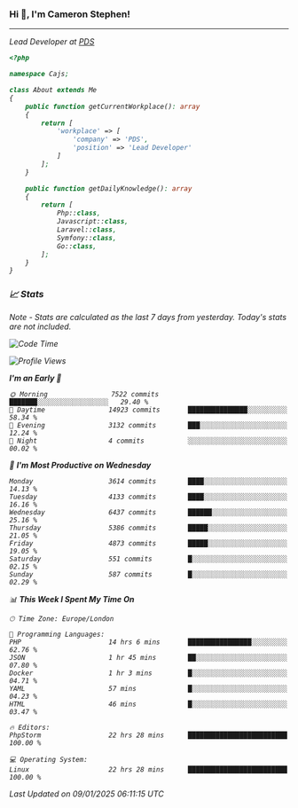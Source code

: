 ### Hi 👋, I'm Cameron Stephen!
<hr>
<p><em>Lead Developer at <a href="https://prindatasolutions.co.uk">PDS</a></p>


```php
<?php

namespace Cajs;

class About extends Me
{
    public function getCurrentWorkplace(): array
    {
        return [
            'workplace' => [
                'company' => 'PDS',
                'position' => 'Lead Developer'
            ]
        ];
    }

    public function getDailyKnowledge(): array
    {
        return [
            Php::class,
            Javascript::class,
            Laravel::class,
            Symfony::class,
            Go::class,
        ];
    }
}
```

### 📈 Stats
<p><em>Note - Stats are calculated as the last 7 days from yesterday. Today's stats are not included.</em></p>


<!--START_SECTION:waka-->
![Code Time](http://img.shields.io/badge/Code%20Time-4%2C174%20hrs%209%20mins-blue)

![Profile Views](http://img.shields.io/badge/Profile%20Views-0-blue)

**I'm an Early 🐤** 

```text
🌞 Morning                7522 commits        ███████░░░░░░░░░░░░░░░░░░   29.40 % 
🌆 Daytime                14923 commits       ███████████████░░░░░░░░░░   58.34 % 
🌃 Evening                3132 commits        ███░░░░░░░░░░░░░░░░░░░░░░   12.24 % 
🌙 Night                  4 commits           ░░░░░░░░░░░░░░░░░░░░░░░░░   00.02 % 
```
📅 **I'm Most Productive on Wednesday** 

```text
Monday                   3614 commits        ████░░░░░░░░░░░░░░░░░░░░░   14.13 % 
Tuesday                  4133 commits        ████░░░░░░░░░░░░░░░░░░░░░   16.16 % 
Wednesday                6437 commits        ██████░░░░░░░░░░░░░░░░░░░   25.16 % 
Thursday                 5386 commits        █████░░░░░░░░░░░░░░░░░░░░   21.05 % 
Friday                   4873 commits        █████░░░░░░░░░░░░░░░░░░░░   19.05 % 
Saturday                 551 commits         █░░░░░░░░░░░░░░░░░░░░░░░░   02.15 % 
Sunday                   587 commits         █░░░░░░░░░░░░░░░░░░░░░░░░   02.29 % 
```


📊 **This Week I Spent My Time On** 

```text
🕑︎ Time Zone: Europe/London

💬 Programming Languages: 
PHP                      14 hrs 6 mins       ████████████████░░░░░░░░░   62.76 % 
JSON                     1 hr 45 mins        ██░░░░░░░░░░░░░░░░░░░░░░░   07.80 % 
Docker                   1 hr 3 mins         █░░░░░░░░░░░░░░░░░░░░░░░░   04.71 % 
YAML                     57 mins             █░░░░░░░░░░░░░░░░░░░░░░░░   04.23 % 
HTML                     46 mins             █░░░░░░░░░░░░░░░░░░░░░░░░   03.47 % 

🔥 Editors: 
PhpStorm                 22 hrs 28 mins      █████████████████████████   100.00 % 

💻 Operating System: 
Linux                    22 hrs 28 mins      █████████████████████████   100.00 % 
```


 Last Updated on 09/01/2025 06:11:15 UTC
<!--END_SECTION:waka-->
